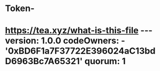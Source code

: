 # Token-
# https://tea.xyz/what-is-this-file --- version: 1.0.0 codeOwners:   - '0xBD6F1a7F37722E396024aC13bdD6963Bc7A65321' quorum: 1
